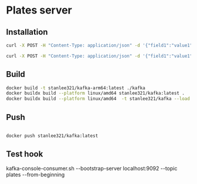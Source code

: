 # Plates server


## Installation

```bash
curl -X POST -H "Content-Type: application/json" -d '{"field1":"value1", "field2":"value2"}' https://a53b-2800-cd0-7e01-a400-943d-8b17-e8e8-a19f.ngrok-free.app/webhook

```



```bash
curl -X POST -H "Content-Type: application/json" -d '{"field1":"value1", "field2":"value2"}' http://127.0.0.1:8080/webhook

```


## Build

```bash
docker build -t stanlee321/kafka-arm64:latest ./kafka
docker buildx build --platform linux/amd64 stanlee321/kafka:latest .
docker buildx build --platform linux/amd64  -t stanlee321/kafka --load -f Dockerfile .

```

## Push

```bash

docker push stanlee321/kafka:latest

```

## Test hook

kafka-console-consumer.sh --bootstrap-server localhost:9092 --topic plates --from-beginning
